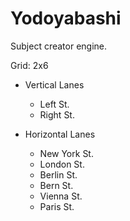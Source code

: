 # Yodoyabashi

Subject creator engine.

Grid: 2x6

* Vertical Lanes
    - Left St.
    - Right St.

* Horizontal Lanes
    - New York St.
    - London St.
    - Berlin St.
    - Bern St.
    - Vienna St.
    - Paris St.
